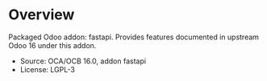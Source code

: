 # Overview

Packaged Odoo addon: fastapi. Provides features documented in upstream Odoo 16 under this addon.

- Source: OCA/OCB 16.0, addon fastapi
- License: LGPL-3
